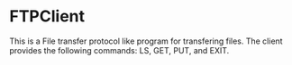 # FTPClient

This is a File transfer protocol like program for transfering files.  The client provides the following commands: LS, GET, PUT, and EXIT.
